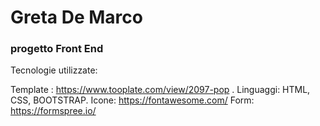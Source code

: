 # Greta De Marco
### progetto Front End 


Tecnologie utilizzate:

Template : https://www.tooplate.com/view/2097-pop .
Linguaggi: HTML, CSS, BOOTSTRAP.
Icone: https://fontawesome.com/ 
Form: https://formspree.io/